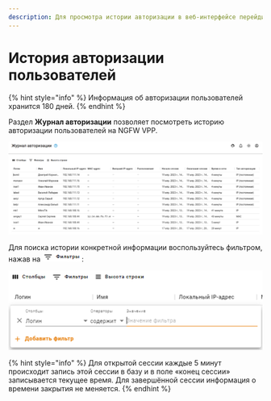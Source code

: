 ```yaml
---
description: Для просмотра истории авторизации в веб-интерфейсе перейдите в раздел Отчеты и журналы -> Журнал авторизации.
---
```


# История авторизации пользователей

{% hint style="info" %}
Информация об авторизации пользователей хранится 180 дней.
{% endhint %}

Раздел **Журнал авторизации** позволяет посмотреть историю авторизации пользователей на NGFW VPP. 

![](../../.gitbook/assets/authorization-log.png)

Для поиска истории конкретной информации воспользуйтесь фильтром, нажав на ![](../../.gitbook/assets/authorization-log1.png):

![](../../.gitbook/assets/authorization-log2.png)

{% hint style="info" %}
Для открытой сессии каждые 5 минут происходит запись этой сессии в базу и в поле «конец сессии» записывается текущее время.
Для завершённой сессии информация о времени закрытия не меняется.
{% endhint %}